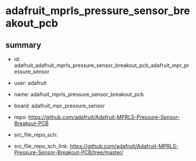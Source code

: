 # adafruit_mprls_pressure_sensor_breakout_pcb
 
## summary 
* id: adafruit_adafruit_mprls_pressure_sensor_breakout_pcb_adafruit_mpr_pressure_sensor
* user: adafruit
* name: adafruit_mprls_pressure_sensor_breakout_pcb
* board: adafruit_mpr_pressure_sensor
* repo: https://github.com/adafruit/Adafruit-MPRLS-Pressure-Sensor-Breakout-PCB



* src_file_repo_sch: 
* src_file_repo_sch_link: https://github.com/adafruit/Adafruit-MPRLS-Pressure-Sensor-Breakout-PCB/tree/master/






